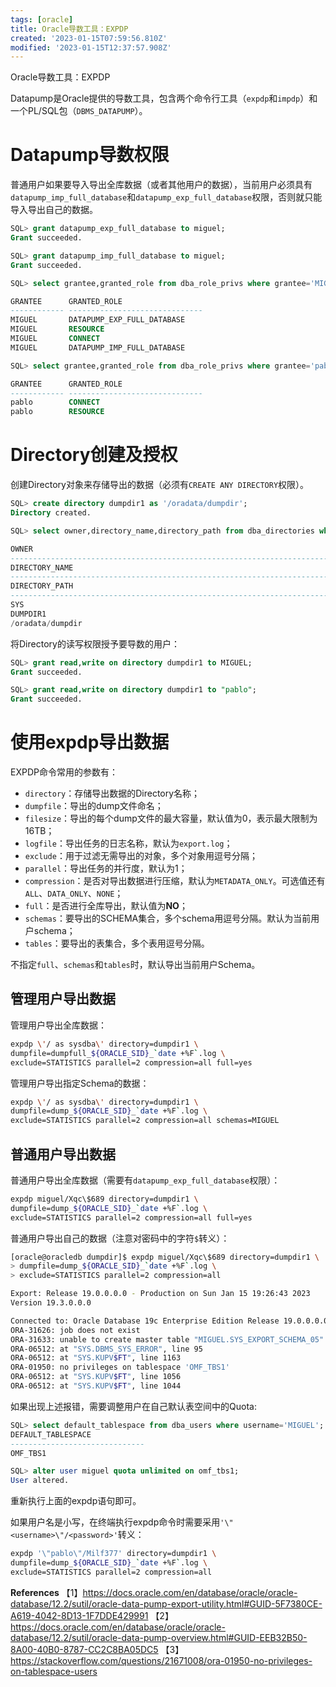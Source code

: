 ```yaml
---
tags: [oracle]
title: Oracle导数工具：EXPDP
created: '2023-01-15T07:59:56.810Z'
modified: '2023-01-15T12:37:57.908Z'
---
```


Oracle导数工具：EXPDP

Datapump是Oracle提供的导数工具，包含两个命令行工具（`expdp`和`impdp`）和一个PL/SQL包（`DBMS_DATAPUMP`）。

# Datapump导数权限
普通用户如果要导入导出全库数据（或者其他用户的数据），当前用户必须具有`datapump_imp_full_database`和`datapump_exp_full_database`权限，否则就只能导入导出自己的数据。

```sql
SQL> grant datapump_exp_full_database to miguel;
Grant succeeded.

SQL> grant datapump_imp_full_database to miguel;
Grant succeeded.

SQL> select grantee,granted_role from dba_role_privs where grantee='MIGUEL';

GRANTEE      GRANTED_ROLE
------------ ------------------------------
MIGUEL       DATAPUMP_EXP_FULL_DATABASE
MIGUEL       RESOURCE
MIGUEL       CONNECT
MIGUEL       DATAPUMP_IMP_FULL_DATABASE

SQL> select grantee,granted_role from dba_role_privs where grantee='pablo';

GRANTEE      GRANTED_ROLE
------------ ------------------------------
pablo        CONNECT
pablo        RESOURCE
```

# Directory创建及授权
创建Directory对象来存储导出的数据（必须有`CREATE ANY DIRECTORY`权限）。
```sql
SQL> create directory dumpdir1 as '/oradata/dumpdir';
Directory created.

SQL> select owner,directory_name,directory_path from dba_directories where directory_name='DUMPDIR1';

OWNER
--------------------------------------------------------------------------------
DIRECTORY_NAME
--------------------------------------------------------------------------------
DIRECTORY_PATH
--------------------------------------------------------------------------------
SYS
DUMPDIR1
/oradata/dumpdir
```

将Directory的读写权限授予要导数的用户：
```sql
SQL> grant read,write on directory dumpdir1 to MIGUEL;
Grant succeeded.

SQL> grant read,write on directory dumpdir1 to "pablo";
Grant succeeded.
```


# 使用expdp导出数据
EXPDP命令常用的参数有：

- `directory`：存储导出数据的Directory名称；
- `dumpfile`：导出的dump文件命名；
- `filesize`：导出的每个dump文件的最大容量，默认值为0，表示最大限制为16TB；
- `logfile`：导出任务的日志名称，默认为`export.log`；
- `exclude`：用于过滤无需导出的对象，多个对象用逗号分隔；
- `parallel`：导出任务的并行度，默认为1；
- `compression`：是否对导出数据进行压缩，默认为`METADATA_ONLY`。可选值还有`ALL`、`DATA_ONLY`、`NONE`；
- `full`：是否进行全库导出，默认值为**NO**；
- `schemas`：要导出的SCHEMA集合，多个schema用逗号分隔。默认为当前用户schema；
- `tables`：要导出的表集合，多个表用逗号分隔。

不指定`full`、`schemas`和`tables`时，默认导出当前用户Schema。

## 管理用户导出数据
管理用户导出全库数据：
```bash
expdp \'/ as sysdba\' directory=dumpdir1 \
dumpfile=dumpfull_${ORACLE_SID}_`date +%F`.log \
exclude=STATISTICS parallel=2 compression=all full=yes
```

管理用户导出指定Schema的数据：
```bash
expdp \'/ as sysdba\' directory=dumpdir1 \
dumpfile=dump_${ORACLE_SID}_`date +%F`.log \
exclude=STATISTICS parallel=2 compression=all schemas=MIGUEL
```

## 普通用户导出数据
普通用户导出全库数据（需要有`datapump_exp_full_database`权限）：
```bash
expdp miguel/Xqc\$689 directory=dumpdir1 \
dumpfile=dump_${ORACLE_SID}_`date +%F`.log \
exclude=STATISTICS parallel=2 compression=all full=yes
```

普通用户导出自己的数据（注意对密码中的字符`$`转义）：
```bash
[oracle@oracledb dumpdir]$ expdp miguel/Xqc\$689 directory=dumpdir1 \
> dumpfile=dump_${ORACLE_SID}_`date +%F`.log \
> exclude=STATISTICS parallel=2 compression=all

Export: Release 19.0.0.0.0 - Production on Sun Jan 15 19:26:43 2023
Version 19.3.0.0.0

Connected to: Oracle Database 19c Enterprise Edition Release 19.0.0.0.0 - Production
ORA-31626: job does not exist
ORA-31633: unable to create master table "MIGUEL.SYS_EXPORT_SCHEMA_05"
ORA-06512: at "SYS.DBMS_SYS_ERROR", line 95
ORA-06512: at "SYS.KUPV$FT", line 1163
ORA-01950: no privileges on tablespace 'OMF_TBS1'
ORA-06512: at "SYS.KUPV$FT", line 1056
ORA-06512: at "SYS.KUPV$FT", line 1044
```

如果出现上述报错，需要调整用户在自己默认表空间中的Quota:
```sql
SQL> select default_tablespace from dba_users where username='MIGUEL';
DEFAULT_TABLESPACE
------------------------------
OMF_TBS1

SQL> alter user miguel quota unlimited on omf_tbs1;
User altered.
```
重新执行上面的expdp语句即可。

如果用户名是小写，在终端执行expdp命令时需要采用`'\"<username>\"/<password>'`转义：
```bash
expdp '\"pablo\"/Milf377' directory=dumpdir1 \
dumpfile=dump_${ORACLE_SID}_`date +%F`.log \
exclude=STATISTICS parallel=2 compression=all
```



**References**
【1】https://docs.oracle.com/en/database/oracle/oracle-database/12.2/sutil/oracle-data-pump-export-utility.html#GUID-5F7380CE-A619-4042-8D13-1F7DDE429991
【2】https://docs.oracle.com/en/database/oracle/oracle-database/12.2/sutil/oracle-data-pump-overview.html#GUID-EEB32B50-8A00-40B0-8787-CC2C8BA05DC5
【3】https://stackoverflow.com/questions/21671008/ora-01950-no-privileges-on-tablespace-users



